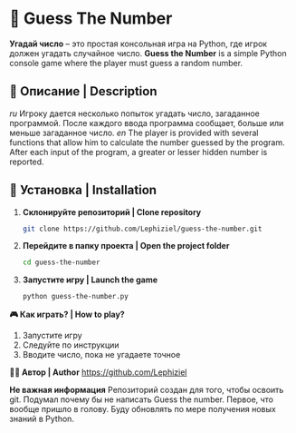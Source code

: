 # 🎯 Guess The Number

**Угадай число** – это простая консольная игра на Python, где игрок должен угадать случайное число.
**Guess the Number** is a simple Python console game where the player must guess a random number.

## 📜 Описание | Description

*ru* Игроку дается несколько попыток угадать число, загаданное программой. После каждого ввода программа сообщает, больше или меньше загаданное число.
*en* The player is provided with several functions that allow him to calculate the number guessed by the program. After each input of the program, a greater or lesser hidden number is reported.

## 🚀 Установка | Installation

1. **Склонируйте репозиторий | Clone repository**  
   ```bash
   git clone https://github.com/Lephiziel/guess-the-number.git
3. **Перейдите в папку проекта | Open the project folder**
    ```bash
   cd guess-the-number
4. **Запустите игру | Launch the game**
   ```bash
   python guess-the-number.py

**🎮 Как играть? | How to play?**
1. Запустите игру
2. Следуйте по инструкции
3. Вводите число, пока не угадаете точное

**👨‍💻 Автор | Author**
https://github.com/Lephiziel

**Не важная информация**
Репозиторий создан для того, чтобы освоить git. Подумал почему бы не написать Guess the number. Первое, что вообще пришло в голову. Буду обновлять по мере получения новых знаний в Python.



